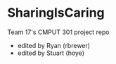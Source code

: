 
# SharingIsCaring
Team 17's CMPUT 301 project repo

- edited by Ryan (rbrewer)
- edited by Stuart (hoye)